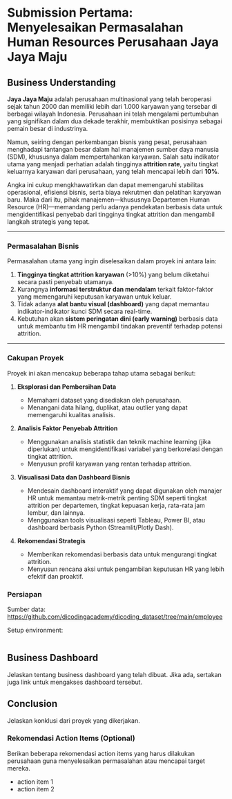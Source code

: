 # Submission Pertama: Menyelesaikan Permasalahan Human Resources Perusahaan Jaya Jaya Maju

## Business Understanding

**Jaya Jaya Maju** adalah perusahaan multinasional yang telah beroperasi sejak tahun 2000 dan memiliki lebih dari 1.000 karyawan yang tersebar di berbagai wilayah Indonesia. Perusahaan ini telah mengalami pertumbuhan yang signifikan dalam dua dekade terakhir, membuktikan posisinya sebagai pemain besar di industrinya.

Namun, seiring dengan perkembangan bisnis yang pesat, perusahaan menghadapi tantangan besar dalam hal manajemen sumber daya manusia (SDM), khususnya dalam mempertahankan karyawan. Salah satu indikator utama yang menjadi perhatian adalah tingginya **attrition rate**, yaitu tingkat keluarnya karyawan dari perusahaan, yang telah mencapai lebih dari **10%**.

Angka ini cukup mengkhawatirkan dan dapat memengaruhi stabilitas operasional, efisiensi bisnis, serta biaya rekrutmen dan pelatihan karyawan baru. Maka dari itu, pihak manajemen—khususnya Departemen Human Resource (HR)—memandang perlu adanya pendekatan berbasis data untuk mengidentifikasi penyebab dari tingginya tingkat attrition dan mengambil langkah strategis yang tepat.

---

### Permasalahan Bisnis

Permasalahan utama yang ingin diselesaikan dalam proyek ini antara lain:

1. **Tingginya tingkat attrition karyawan** (>10%) yang belum diketahui secara pasti penyebab utamanya.
2. Kurangnya **informasi terstruktur dan mendalam** terkait faktor-faktor yang memengaruhi keputusan karyawan untuk keluar.
3. Tidak adanya **alat bantu visual (dashboard)** yang dapat memantau indikator-indikator kunci SDM secara real-time.
4. Kebutuhan akan **sistem peringatan dini (early warning)** berbasis data untuk membantu tim HR mengambil tindakan preventif terhadap potensi attrition.

---

### Cakupan Proyek

Proyek ini akan mencakup beberapa tahap utama sebagai berikut:

1. **Eksplorasi dan Pembersihan Data**

   - Memahami dataset yang disediakan oleh perusahaan.
   - Menangani data hilang, duplikat, atau outlier yang dapat memengaruhi kualitas analisis.

2. **Analisis Faktor Penyebab Attrition**

   - Menggunakan analisis statistik dan teknik machine learning (jika diperlukan) untuk mengidentifikasi variabel yang berkorelasi dengan tingkat attrition.
   - Menyusun profil karyawan yang rentan terhadap attrition.

3. **Visualisasi Data dan Dashboard Bisnis**

   - Mendesain dashboard interaktif yang dapat digunakan oleh manajer HR untuk memantau metrik-metrik penting SDM seperti tingkat attrition per departemen, tingkat kepuasan kerja, rata-rata jam lembur, dan lainnya.
   - Menggunakan tools visualisasi seperti Tableau, Power BI, atau dashboard berbasis Python (Streamlit/Plotly Dash).

4. **Rekomendasi Strategis**
   - Memberikan rekomendasi berbasis data untuk mengurangi tingkat attrition.
   - Menyusun rencana aksi untuk pengambilan keputusan HR yang lebih efektif dan proaktif.

### Persiapan

Sumber data: https://github.com/dicodingacademy/dicoding_dataset/tree/main/employee

Setup environment:

```

```

## Business Dashboard

Jelaskan tentang business dashboard yang telah dibuat. Jika ada, sertakan juga link untuk mengakses dashboard tersebut.

## Conclusion

Jelaskan konklusi dari proyek yang dikerjakan.

### Rekomendasi Action Items (Optional)

Berikan beberapa rekomendasi action items yang harus dilakukan perusahaan guna menyelesaikan permasalahan atau mencapai target mereka.

- action item 1
- action item 2

